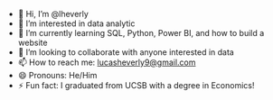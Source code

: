 - 👋 Hi, I’m @lheverly
- 👀 I’m interested in data analytic
- 🌱 I’m currently learning SQL, Python, Power BI, and how to build a website
- 💞️ I’m looking to collaborate with anyone interested in data
- 📫 How to reach me: lucasheverly9@gmail.com
- 😄 Pronouns: He/Him
- ⚡ Fun fact: I graduated from UCSB with a degree in Economics!

<!---
lheverly/lheverly is a ✨ special ✨ repository because its `README.md` (this file) appears on your GitHub profile.
You can click the Preview link to take a look at your changes.
--->
